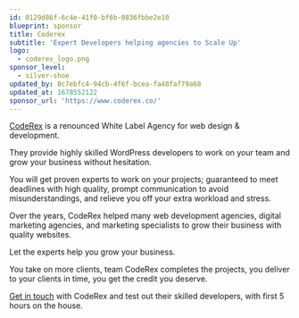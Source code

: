 ```yaml
---
id: 0129d86f-6c4e-41f0-bf6b-0836fbbe2e10
blueprint: sponsor
title: Coderex
subtitle: 'Expert Developers helping agencies to Scale Up'
logo:
  - coderex_logo.png
sponsor_level:
  - silver-shoe
updated_by: 8c7ebfc4-94cb-4f6f-bcea-fa48faf79a68
updated_at: 1678552122
sponsor_url: 'https://www.coderex.co/'
---
```

[CodeRex](https://www.coderex.co/) is a renounced White Label Agency for web design & development.

They provide highly skilled WordPress developers to work on your team and grow your business without hesitation.

You will get proven experts to work on your projects; guaranteed to meet deadlines with high quality, prompt communication to avoid misunderstandings, and relieve you off your extra workload and stress.

Over the years, CodeRex helped many web development agencies, digital marketing agencies, and marketing specialists to grow their business with quality websites.

Let the experts help you grow your business.

You take on more clients, team CodeRex completes the projects, you deliver to your clients in time, you get the credit you deserve.

[Get in touch](https://www.coderex.co/hire-us/) with CodeRex and test out their skilled developers, with first 5 hours on the house.